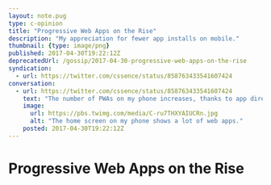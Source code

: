 ```yaml
---
layout: note.pug
type: c-opinion
title: "Progressive Web Apps on the Rise"
description: "My appreciation for fewer app installs on mobile."
thumbnail: {type: image/png}
published: 2017-04-30T19:22:12Z
deprecatedUrl: /gossip/2017-04-30-progressive-web-apps-on-the-rise
syndication:
  - url: https://twitter.com/cssence/status/858763433541607424
conversation:
  - url: https://twitter.com/cssence/status/858763433541607424
    text: "The number of PWAs on my phone increases, thanks to app directories such as [pwa-directory.appspot.com](https://pwa-directory.appspot.com)"
    image:
      url: https://pbs.twimg.com/media/C-ru7THXYAIUCRn.jpg
      alt: "The home screen on my phone shows a lot of web apps."
    posted: 2017-04-30T19:22:12Z
---
```


# Progressive Web Apps on the Rise
